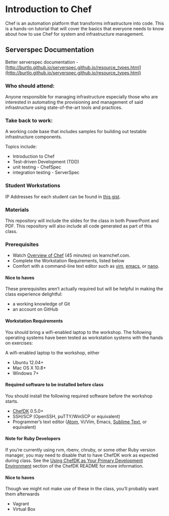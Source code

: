 # Introduction to Chef

Chef is an automation platform that transforms infrastructure into code. This is a hands-on tutorial that will cover the basics that everyone needs to know about how to use Chef for system and infrastructure management.

## Serverspec Documentation

Better serverspec documentation - [http://burtlo.github.io/serverspec.github.io/resource_types.html](http://burtlo.github.io/serverspec.github.io/resource_types.html)

### Who should attend:
Anyone responsible for managing infrastructure especially those who are interested in automating the provisioning and management of said infrastructure using state-of-the-art tools and practices.

### Take back to work:
A working code base that includes samples for building out testable infrastructure components.

Topics include:
* Introduction to Chef
* Test-driven Development (TDD)
* unit testing - ChefSpec
* integration testing - ServerSpec

### Student Workstations

IP Addresses for each student can be found in [this gist](https://gist.github.com/ricardolupo/7f57acdacc9b859f19cb).

### Materials

This repository will include the slides for the class in both PowerPoint and PDF.  This repository will also include all code generated as part of this class.

### Prerequisites

* Watch [Overview of Chef](http://learn.getchef.com/fundamentals-series/week-1/) (45 minutes) on learnchef.com.
* Complete the Workstation Requirements, listed below
* Comfort with a command-line text editor such as [vim](http://www.openvim.com/tutorial.html), [emacs](http://www.gnu.org/software/emacs/tour/), or [nano](http://www.howtogeek.com/howto/42980/the-beginners-guide-to-nano-the-linux-command-line-text-editor/).

#### Nice to haves

These prerequisites aren’t actually required but will be helpful in making the class experience delightful:

* a working knowledge of Git
* an account on GitHub

#### Workstation Requirements

You should bring a wifi-enabled laptop to the workshop. The following operating systems have been tested as workstation systems with the hands on exercises:

A wifi-enabled laptop to the workshop, either

* Ubuntu 12.04+
* Mac OS X 10.8+
* Windows 7+

#### Required software to be installed before class

You should install the following required software before the workshop starts.

* [ChefDK](http://downloads.getchef.com/chef-dk) 0.5.0+
* SSH/SCP (OpenSSH, puTTY/WinSCP or equivalent)
* Programmer’s text editor ([Atom](https://atom.io/), Vi/Vim, Emacs, [Sublime Text](http://www.sublimetext.com/), or equivalent)

#### Note for Ruby Developers

If you’re currently using rvm, rbenv, chruby, or some other Ruby version manager, you may need to disable that to have ChefDK work as expected during class. See the [Using ChefDK as Your Primary Development Environment](https://github.com/opscode/chef-dk#using-chefdk-as-your-primary-development-environment) section of the ChefDK README for more information.

#### Nice to haves

Though we might not make use of these in the class, you’ll probably want them afterwards

* Vagrant
* Virtual Box

